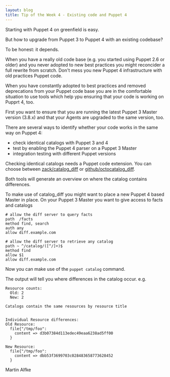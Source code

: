 ```yaml
---
layout: blog
title: Tip of the Week 4 - Existing code and Puppet 4
---
```


Starting with Puppet 4 on greenfield is easy.

But how to upgrade from Puppet 3 to Puppet 4 with an existing codebase?

To be honest: it depends.

When you have a really old code base (e.g. you started using Puppet 2.6 or older) and you never adopted to new best practices you might reconcider a full rewrite from scratch. Don't mess you new Puppet 4 infrastructure with old practices Puppet code.

When you have constantly adopted to best practices and removed deprecations from your Puppet code base you are in the comfortable situation to use tools which help ypu ensuring that your code is working on Pupprt 4, too.

First you want to ensure that you are running the latest Puppet 3 Master version (3.8.x) and that your Agents are upgraded to the same version, too.

There are several ways to identify whether your code works in the same way on Puppet 4:
  - check identical catalogs with Puppet 3 and 4
  - test by enabling the Puppet 4 parser on a Puppet 3 Master
  - integration testing with different Puppet versions

Checking identical catalogs needs a Puppet code extension. You can choose between [zack/catalog_diff](https://github.com/acidprime/puppet-catalog-diff) or [github/octocatalog_diff](https://github.com/github/octocatalog-diff).

Both tools will generate an overview on where the catalog contains differences.

To make use of catalog_diff you might want to place a new Puppet 4 based Master in place. On your Puppet 3 Master you want to give access to facts and catalogs

    # allow the diff server to query facts
    path  /facts
    method find, search
    auth any
    allow diff.example.com

    # allow the diff server to retrieve any catalog
    path ~ ^/catalog/([^/]+)$
    method find
    allow $1
    allow diff.example.com

Now you can make use of the ```puppet catalog``` command.

The output will tell you where differences in the catalog occur.
e.g.

    Resource counts:
      Old: 2
      New: 2

    Catalogs contain the same resources by resource title


    Individual Resource differences:
    Old Resource:
      file{"/tmp/foo":
        content => d3b07384d113edec49eaa6238ad5ff00
      }

    New Resource:
      file{"/tmp/foo":
        content => dbb53f3699703c028483658773628452
      }


Martin Alfke
